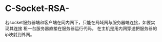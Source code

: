 # C-Socket-RSA-
若socket服务器端和客户端在同内网下，只能在局域网与服务器端连接，如要实现其连接  租一台服务器直接在服务器运行代码。  在主机是用内网穿透把服务器的ip映射到外网。
